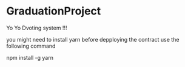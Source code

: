 # GraduationProject
Yo Yo Dvoting system !!!

you might need to install yarn before depploying the contract use the following command

npm install -g yarn
